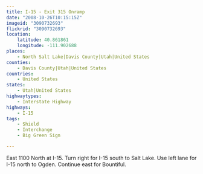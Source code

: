 ```yaml
---
title: I-15 - Exit 315 Onramp
date: "2008-10-26T10:15:15Z"
imageid: "3090732693"
flickrid: "3090732693"
location:
    latitude: 40.861861
    longitude: -111.902688
places:
    - North Salt Lake|Davis County|Utah|United States
counties:
    - Davis County|Utah|United States
countries:
    - United States
states:
    - Utah|United States
highwaytypes:
    - Interstate Highway
highways:
    - I-15
tags:
    - Shield
    - Interchange
    - Big Green Sign

---
```

East 1100 North at I-15.  Turn right for I-15 south to Salt Lake.  Use left lane for I-15 north to Ogden.  Continue east for Bountiful.
